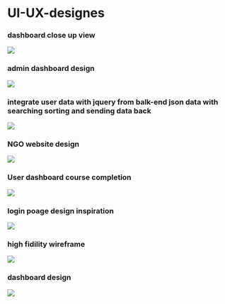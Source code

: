 # UI-UX-designes
### dashboard close up view
![](https://github.com/Sonny1314/UI-UX-designes/blob/master/Images/dashboard%20close%20up.png)
###  admin dashboard design
![](https://github.com/Sonny1314/UI-UX-designes/blob/master/Images/admin%20dashboard.png)
### integrate user data with jquery from balk-end json data with searching sorting and sending data back
![](https://github.com/Sonny1314/UI-UX-designes/blob/master/Images/admin%203.png)
### NGO website design
![](https://github.com/Sonny1314/UI-UX-designes/blob/master/Images/NGO%20WEBSITE.png)
### User dashboard course completion
![](https://github.com/Sonny1314/UI-UX-designes/blob/master/Images/USER1.png)
### login poage design inspiration
![](https://github.com/Sonny1314/UI-UX-designes/blob/master/Images/LOGIN%20PAGE.jpg)
### high fidility wireframe 
![](https://github.com/Sonny1314/UI-UX-designes/blob/master/Images/wureframe_website.png)
###  dashboard design
![](https://github.com/Sonny1314/UI-UX-designes/blob/master/Images/snapshot%20.png)
